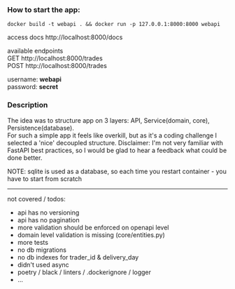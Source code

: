### How to start the app:

`docker build -t webapi . && docker run -p 127.0.0.1:8000:8000 webapi`

access docs http://localhost:8000/docs  

available endpoints\
GET http://localhost:8000/trades \
POST http://localhost:8000/trades

username: **webapi** \
password: **secret**

### Description

The idea was to structure app on 3 layers: API, Service(domain, core), Persistence(database).\
For such a simple app it feels like overkill, but as it's a coding challenge I selected a 'nice' decoupled structure.
Disclaimer: I'm not very familiar with FastAPI best practices, so I would be glad to hear a feedback what could be done better. 

NOTE: sqlite is used as a database, so each time you restart container - 
you have to start from scratch 

---
not covered / todos:
- api has no versioning
- api has no pagination
- more validation should be enforced on openapi level
- domain level validation is missing (core/entities.py)
- more tests
- no db migrations
- no db indexes for trader_id & delivery_day
- didn't used async
- poetry / black / linters / .dockerignore / logger
- ...
